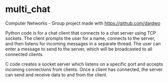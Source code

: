 # multi_chat

Computer Networks - Group project made with https://github.com/dardwo

Python code is for a chat client that connects to a chat server using TCP sockets. The client prompts the user for a name, connects to the server, and then listens for incoming messages in a separate thread. The user can enter a message to send to the server, which will be broadcasted to all connected clients.

C code creates a socket server which listens on a specific port and accepts incoming connections from clients. Once a client has connected, the server can send and receive data to and from the client.
